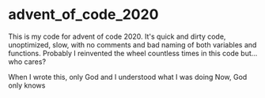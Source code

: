 # advent_of_code_2020

This is my code for advent of code 2020.
It's quick and dirty code, unoptimized, slow, with no comments and bad naming of both variables and functions.
Probably I reinvented the wheel countless times in this code but... who cares?

When I wrote this, only God and I understood what I was doing
Now, God only knows

